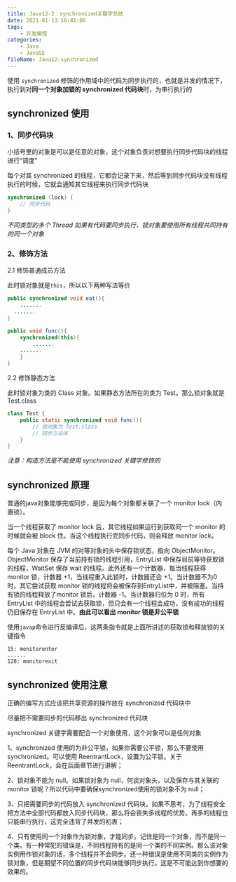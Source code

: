 ```yaml
---
title: Java12-2：synchronized关键字总结
date: 2021-01-13 16:41:06
tags:
	- 并发编程
categories:
	- Java
	- JavaSE
fileName: Java12-synchronized
---
```


使用 `synchronized` 修饰的作用域中的代码为同步执行的，也就是并发的情况下，执行到对**同一个对象加锁的 synchronized 代码块**时，为串行执行的

## synchronized 使用

### 1、同步代码块

小括号里的对象是可以是任意的对象，这个对象负责对想要执行同步代码块的线程进行“调度”

每个对其 synchronized 的线程，它都会记录下来，然后等到同步代码块没有线程执行的时候，它就会通知其它线程来执行同步代码块

```java
synchronized (lock) {
	// 同步代码
}
```

*不同类型的多个 Thread 如果有代码要同步执行，锁对象要使用所有线程共同持有的同一个对象*

### 2、修饰方法

2.1 修饰普通成员方法

此时锁对象就是`this`，所以以下两种写法等价

```java
public synchronized void eat(){
	.......
  .......
}

public void func(){
	synchronized(this){
		.......
  	.......
	}
}
```

2.2 修饰静态方法

此时锁对象为类的 Class 对象。如果静态方法所在的类为 Test。那么锁对象就是 Test.class

```java
class Test {
    public static synchronized void func(){
        // 锁对象为 Test.class
        // 同步方法体
    }
}
```

*注意：构造方法是不能使用 synchronized 关键字修饰的*



## synchronized 原理

普通的java对象能够完成同步，是因为每个对象都关联了一个 monitor lock（内置锁）。

当一个线程获取了 monitor lock 后，其它线程如果运行到获取同一个 monitor 的时候就会被 block 住。当这个线程执行完同步代码，则会释放 monitor lock。

每个 Java 对象在 JVM 的对等对象的头中保存锁状态，指向 ObjectMonitor。ObjectMonitor 保存了当前持有锁的线程引用，EntryList 中保存目前等待获取锁的线程，WaitSet 保存 wait 的线程。此外还有一个计数器，每当线程获得 monitor 锁，计数器 +1，当线程重入此锁时，计数器还会 +1。当计数器不为0时，其它尝试获取 monitor 锁的线程将会被保存到EntryList中，并被阻塞。当持有锁的线程释放了monitor 锁后，计数器 -1。当计数器归位为 0 时，所有 EntryList 中的线程会尝试去获取锁，但只会有一个线程会成功，没有成功的线程仍旧保存在 EntryList 中。**由此可以看出 monitor 锁是非公平锁**



使用`javap`命令进行反编译后，这两条指令就是上面所讲述的获取锁和释放锁的关键指令

```
15: monitorenter
......
128: monitorexit
```



## synchronized 使用注意



正确的编写方式应该把共享资源的操作放在 synchronized 代码块中

尽量把不需要同步的代码移出 synchronized 代码块

synchronized 关键字需要配合一个对象使用，这个对象可以是任何对象





1、synchronized 使用的为非公平锁，如果你需要公平锁，那么不要使用 synchronized。可以使用 ReentrantLock，设置为公平锁。关于 ReentrantLock，会在后面章节进行讲解；

2、锁对象不能为 null。如果锁对象为 null，何谈对象头，以及保存与其关联的 monitor 锁呢？所以代码中要确保synchronized使用的锁对象不为 null；

3、只把需要同步的代码放入 synchronized 代码块。如果不思考，为了线程安全把方法中全部代码都放入同步代码块，那么将会丧失多线程的优势。再多的线程也只能串行执行，这完全违背了并发的初衷；

4、只有使用同一个对象作为锁对象，才能同步。记住是同一个对象，而不是同一个类。有一种常犯的错误是，不同线程持有的是同一个类的不同实例。那么该对象实例用作锁对象的话，多个线程并不会同步。还一种错误是使用不同类的实例作为锁对象，但是期望不同位置的同步代码块能够同步执行。这是不可能达到你想要的效果的。

